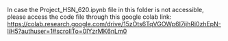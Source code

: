 In case the Project_HSN_620.ipynb file in this folder is not accessible, please access the code file through this google colab link: [https://colab.research.google.com/drive/15zOts6TqVGOWp6I7ijhRi0zhEpN-IiH5?authuser=1#scrollTo=0IYzrMK6nLm0 ](url)
